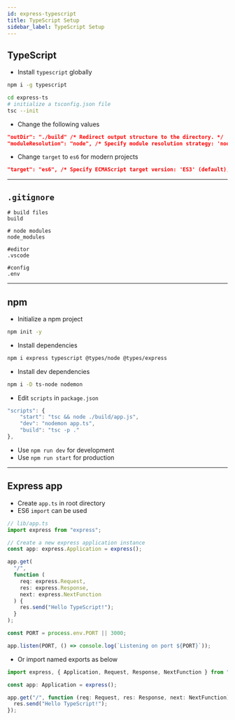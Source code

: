 ```yaml
---
id: express-typescript
title: TypeScript Setup
sidebar_label: TypeScript Setup
---
```


## TypeScript

- Install `typescript` globally

```bash
npm i -g typescript

cd express-ts
# initialize a tsconfig.json file
tsc --init
```

- Change the following values

```json filename="tsconfig.json"
"outDir": "./build" /* Redirect output structure to the directory. */
"moduleResolution": "node", /* Specify module resolution strategy: 'node' (Node.js) or 'classic' (TypeScript pre-1.6). */
```

- Change `target` to `es6` for modern projects

```json filename="tsconfig.json"
"target": "es6", /* Specify ECMAScript target version: 'ES3' (default), 'ES5', 'ES2015', 'ES2016', 'ES2017', 'ES2018', 'ES2019', 'ES2020', or 'ESNEXT'. */

```

---

## `.gitignore`

```text filename=".gitignore"
# build files
build

# node modules
node_modules

#editor
.vscode

#config
.env
```

---

## npm

- Initialize a npm project

```bash
npm init -y
```

- Install dependencies

```bash
npm i express typescript @types/node @types/express
```

- Install dev dependencies

```bash
npm i -D ts-node nodemon
```

- Edit `scripts` in `package.json`

```js filename="package.json"
"scripts": {
    "start": "tsc && node ./build/app.js",
    "dev": "nodemon app.ts",
    "build": "tsc -p ."
},
```

- Use `npm run dev` for development
- Use `npm run start` for production

---

## Express app

- Create `app.ts` in root directory
- ES6 `import` can be used

```ts filename="app.ts"
// lib/app.ts
import express from "express";

// Create a new express application instance
const app: express.Application = express();

app.get(
  "/",
  function (
    req: express.Request,
    res: express.Response,
    next: express.NextFunction
  ) {
    res.send("Hello TypeScript!");
  }
);

const PORT = process.env.PORT || 3000;

app.listen(PORT, () => console.log(`Listening on port ${PORT}`));
```

- Or import named exports as below

```ts filename="app.ts"
import express, { Application, Request, Response, NextFunction } from "express";

const app: Application = express();

app.get("/", function (req: Request, res: Response, next: NextFunction) {
  res.send("Hello TypeScript!");
});
```
